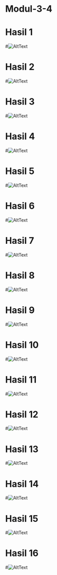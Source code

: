 # Modul-3-4
# Hasil 1
#![AltText](https://github.com/najmi10/Modul-3-4/blob/master/lat1-3.png "")
# Hasil 2
#![AltText](https://github.com/najmi10/Modul-3-4/blob/master/lat2-3.png "Hasil Dua")
# Hasil 3
#![AltText](https://github.com/najmi10/Modul-3-4/blob/master/lat3-3.png "Hasil Tiga")
# Hasil 4
#![AltText](https://github.com/najmi10/Modul-3-4/blob/master/lat4-3.png "Hasil Empat")
# Hasil 5
#![AltText](https://github.com/najmi10/Modul-3-4/blob/master/lat5-3.png "Hasil Lima")
# Hasil 6
#![AltText](https://github.com/najmi10/Modul-3-4/blob/master/lat6-3.png "Hasil Enam")
# Hasil 7
#![AltText](https://github.com/najmi10/Modul-3-4/blob/master/fromlogin-3.png "Hasil Tujuh")
# Hasil 8
#![AltText](https://github.com/najmi10/Modul-3-4/blob/master/login-3.png "Hasil Delapan")
# Hasil 9
#![AltText](https://github.com/najmi10/Modul-3-4/blob/master/lat1-4.png "Hasil Sembilan")
# Hasil 10
#![AltText](https://github.com/najmi10/Modul-3-4/blob/master/lat1-4(b).png "Hasil Sepuluh")
# Hasil 11
#![AltText](https://github.com/najmi10/Modul-3-4/blob/master/lat2-4.png "Hasil Sebelas")
# Hasil 12
#![AltText](https://github.com/najmi10/Modul-3-4/blob/master/login-4.png "Hasil Dua Belas")
# Hasil 13
#![AltText](https://github.com/najmi10/Modul-3-4/blob/master/loginberhasil-4.png "Hasil Tiga Belas")
# Hasil 14
#![AltText](https://github.com/najmi10/Modul-3-4/blob/master/rumusenergi.png "Hasil Empat Belas")
# Hasil 15
#![AltText](https://github.com/najmi10/Modul-3-4/blob/master/hasilkinetik.png "Hasil Lima Belas")
# Hasil 16
#![AltText](https://github.com/najmi10/Modul-3-4/blob/master/hasilpotensial.png "Hasil Enam Belas")
